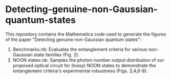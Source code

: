 # Detecting-genuine-non-Gaussian-quantum-states

This repository contains the Mathematica code used to generate the figures of the paper “Detecting genuine non-Gaussian quantum states":

1. Benchmarks.nb: Evaluates the entanglement criteria for various non-Gaussian state families (Fig. 2).
2. NOON states.nb: Samples the photon-number output distribution of our proposed optical circuit for (lossy) NOON states to demonstrate the entanglement criteria's experimental robustness (Figs. 3,4,6-8).
